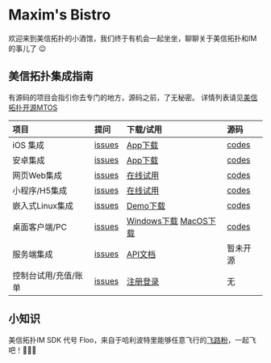 # Maxim's Bistro
欢迎来到美信拓扑的小酒馆，我们终于有机会一起坐坐，聊聊关于美信拓扑和IM的事儿了 :wink:

## 美信拓扑集成指南
有源码的项目会指引你去专门的地方，源码之前，了无秘密。 详情列表请见[美信拓扑开源MTOS](美信拓扑开源MTOS.md)

| 项目 | 提问 | 下载/试用 | 源码 | 
| :--- | :--- | :--- | :--- | 
| iOS 集成 | [issues](https://github.com/maxim-top/maxim-ios/issues) | [App下载](https://www.maximtop.com/qrcode/) | [codes](https://github.com/maxim-top/maxim-ios/issues) |
| 安卓集成 | [issues](https://github.com/maxim-top/maxim-android/issues) | [App下载](https://www.maximtop.com/qrcode/) | [codes](https://github.com/maxim-top/maxim-android/issues) |
| 网页Web集成 | [issues](https://github.com/maxim-top/maxim-web/issues) | [在线试用](https://chat.maximtop.com/) | [codes](https://github.com/maxim-top/maxim-web/issues) |
| 小程序/H5集成 | [issues](https://github.com/maxim-top/maxim-uniapp/issues) | [在线试用](https://chat-h5.maximtop.com/) | [codes](https://github.com/maxim-top/maxim-uniapp/issues) |
| 嵌入式Linux集成 | [issues](https://github.com/maxim-top/maxim-embedded/issues) | [Demo下载](https://www.maximtop.com/qrcode/) | [codes](https://github.com/maxim-top/maxim-embedded/issues) |
| 桌面客户端/PC | [issues](https://github.com/maxim-top/maxim-pc/issues) | [Windows下载](https://package.maximtop.com/美信拓扑IM%202.9.9.win.exe) [MacOS下载](https://package.maximtop.com/美信拓扑IM%202.9.9.dmg) | [codes](https://github.com/maxim-top/maxim-pc/issues) |
| 服务端集成 | [issues](https://github.com/maxim-top/maxim-bistro/issues) | [API文档](https://www.maximtop.com/docs/api/) | 暂未开源 |
| 控制台试用/充值/账单 | [issues](https://github.com/maxim-top/maxim-bistro/issues) | [注册登录](https://console.maximtop.com/) | 无 |

## 小知识

美信拓扑IM SDK 代号 Floo，来自于哈利波特里能够任意飞行的[飞路粉](https://www.wizardingworld.com/writing-by-jk-rowling/floo-powder)，一起飞吧！🚀🚀🚀
